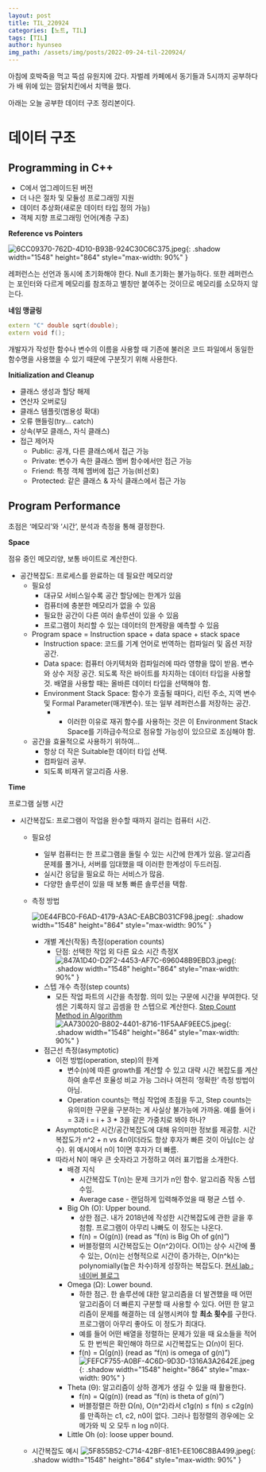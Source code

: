 ```yaml
---
layout: post
title: TIL_220924
categories: [노트, TIL]
tags: [TIL]
author: hyunseo
img_path: /assets/img/posts/2022-09-24-til-220924/
---
```


아침에 호박죽을 먹고 뚝섬 유원지에 갔다. 자벌레 카페에서 동기들과 5시까지 공부하다가 배 위에 있는 깜닭치킨에서 치맥을 했다.

아래는 오늘 공부한 데이터 구조 정리본이다.

# 데이터 구조

## Programming in C++

- C에서 업그레이드된 버전
- 더 나은 절차 및 모듈성 프로그래밍 지원
- 데이터 추상화(새로운 데이터 타입 정의 가능)
- 객체 지향 프로그래밍 언어(계층 구조)

**Reference vs Pointers**

![6CC09370-762D-4D10-B93B-924C30C6C375.jpeg](6CC09370-762D-4D10-B93B-924C30C6C375.jpeg){: .shadow width="1548" height="864" style="max-width: 90%" }

레퍼런스는 선언과 동시에 초기화해야 한다. Null 초기화는 불가능하다. 또한 레퍼런스는 포인터와 다르게 메모리를 참조하고 별칭만 붙여주는 것이므로 메모리를 소모하지 않는다.

**네임 맹글링**

```cpp
extern "C" double sqrt(double);
extern void f();
```

개발자가 작성한 함수나 변수의 이름을 사용할 때 기존에 불러온 코드 파일에서 동일한 함수명을 사용했을 수 있기 때문에 구분짓기 위해 사용한다.

**Initialization and Cleanup**

- 클래스 생성과 할당 해제
- 연산자 오버로딩
- 클래스 템플릿(범용성 확대)
- 오류 핸들링(try… catch)
- 상속(부모 클래스, 자식 클래스)
- 접근 제어자
  - Public: 공개, 다른 클래스에서 접근 가능
  - Private: 변수가 속한 클래스 멤버 함수에서만 접근 가능
  - Friend: 특정 객체 멤버에 접근 가능(비선호)
  - Protected: 같은 클래스 & 자식 클래스에서 접근 가능

## Program Performance

초점은 ‘메모리’와 ‘시간’, 분석과 측정을 통해 결정한다.

**Space**

점유 중인 메모리양, 보통 바이트로 계산한다.

- 공간복잡도: 프로세스를 완료하는 데 필요란 메모리양
  - 필요성
    - 대규모 서비스일수록 공간 할당에는 한계가 있음
    - 컴퓨터에 충분한 메모리가 없을 수 있음
    - 필요한 공간이 다른 여러 솔루션이 있을 수 있음
    - 프로그램이 처리할 수 있는 데이터의 한계량을 예측할 수 있음
  - Program space = Instruction space + data space + stack space
    - Instruction space: 코드를 기계 언어로 번역하는 컴파일러 및 옵션 저장 공간.
    - Data space: 컴퓨터 아키텍처와 컴파일러에 따라 영향을 많이 받음. 변수와 상수 저장 공간. 되도록 작은 바이트를 차지하는 데이터 타입을 사용할 것. 배열을 사용할 때는 올바른 데이터 타입을 선택해야 함.
    - Environment Stack Space: 함수가 호출될 때마다, 리턴 주소, 지역 변수 및 Formal Parameter(매개변수). 또는 일부 레퍼런스를 저장하는 공간.
      - - 이러한 이유로 재귀 함수를 사용하는 것은 이 Environment Stack Space를 기하급수적으로 점유할 가능성이 있으므로 조심해야 함.
  - 공간을 효율적으로 사용하기 위하여…
    - 항상 더 작은 Suitable한 데이터 타입 선택.
    - 컴파일러 공부.
    - 되도록 비재귀 알고리즘 사용.

**Time**

프로그램 실행 시간

- 시간복잡도: 프로그램이 작업을 완수할 때까지 걸리는 컴퓨터 시간.

  - 필요성
    - 일부 컴퓨터는 한 프로그램을 돌릴 수 있는 시간에 한계가 있음. 알고리즘 문제를 풀거나, 서버를 임대했을 때 이러한 한계성이 두드러짐.
    - 실시간 응답을 필요로 하는 서비스가 많음.
    - 다양한 솔루션이 있을 때 보통 빠른 솔루션을 택함.
  - 측정 방법

    ![0E44FBC0-F6AD-4179-A3AC-EABCB031CF98.jpeg](0E44FBC0-F6AD-4179-A3AC-EABCB031CF98.jpeg){: .shadow width="1548" height="864" style="max-width: 90%" }

    - 개별 계산(작동) 측정(operation counts)
      - 단점: 선택한 작업 외 다른 요소 시간 측정X
        ![847A1D40-D2F2-4453-AF7C-696048B9EBD3.jpeg](847A1D40-D2F2-4453-AF7C-696048B9EBD3.jpeg){: .shadow width="1548" height="864" style="max-width: 90%" }
    - 스텝 개수 측정(step counts)
      - 모든 작업 파트의 시간을 측정함. 의미 있는 구문에 시간을 부여한다. 덧셈은 기록하지 않고 곱셈을 한 스텝으로 계산한다.
        [Step Count Method in Algorithm](https://www.tutorialspoint.com/step-count-method-in-algorithm)
        ![AA730020-B802-4401-8716-11F5AAF9EEC5.jpeg](AA730020-B802-4401-8716-11F5AAF9EEC5.jpeg){: .shadow width="1548" height="864" style="max-width: 90%" }
    - 점근선 측정(asymptotic)
      - 이전 방법(operation, step)의 한계
        - 변수(n)에 따른 growth를 계산할 수 있고 대략 시간 복잡도를 계산하여 솔루션 호율성 비교 가능 그러나 여전히 ‘정확한’ 측정 방법이 아님.
        - Operation counts는 핵심 작업에 초점을 두고, Step counts는 유의미한 구문을 구분하는 게 사실상 불가능에 가까움. 예를 들어 i = 3과 i = i + 3 \* 3을 같은 가중치로 봐야 하나?
      - Asymptotic은 시간/공간복잡도에 대해 유의미한 정보를 제공함. 시간복잡도가 n^2 + n vs 4n이더라도 항상 후자가 빠른 것이 아님(c는 상수). 위 예시에서 n이 1이면 후자가 더 빠름.
      - 따라서 N이 매우 큰 숫자라고 가정하고 여러 표기법을 소개한다.
        - 배경 지식
          - 시간복잡도 T(n)는 문제 크기가 n인 함수. 알고리즘 작동 스텝 수임.
          - Average case - 랜덤하게 입력해주었을 때 평균 스텝 수.
        - Big Oh (O): Upper bound.
          - 상한 점근. 내가 2018년에 작성한 시간복잡도에 관한 글을 후첨함. 프로그램이 아무리 나빠도 이 정도는 나온다.
          - f(n) = O(g(n)) (read as “f(n) is Big Oh of g(n)”)
          - 버블정렬의 시간복잡도는 O(n^2)이다. O(1)는 상수 시간에 풀 수 있는, O(n)는 선형적으로 시간이 증가하는, O(n^k)는 polynomially(높은 차수)하게 성장하는 복잡도다.
            [현서 lab : 네이버 블로그](https://blog.naver.com/arenaofjagal/221408220087)
        - Omega (Ω): Lower bound.
          - 하한 점근. 한 솔루션에 대한 알고리즘을 더 발견했을 때 어떤 알고리즘이 더 빠른지 구분할 때 사용할 수 있다. 어떤 한 알고리즘이 문제를 해결하는 데 실행시켜야 할 **최소 횟수**를 구한다. 프로그램이 아무리 좋아도 이 정도가 최대다.
          - 예를 들어 어떤 배열을 정렬하는 문제가 있을 때 요소들을 적어도 한 번씩은 확인해야 하므로 시간복잡도는 Ω(n)이 된다.
          - f(n) = Ω(g(n)) (read as “f(n) is omega of g(n)”)
            ![FEFCF755-A0BF-4C6D-9D3D-1316A3A2642E.jpeg](FEFCF755-A0BF-4C6D-9D3D-1316A3A2642E.jpeg){: .shadow width="1548" height="864" style="max-width: 90%" }
        - Theta (Θ): 알고리즘이 상하 경계가 생길 수 있을 때 활용한다.
          - f(n) = Q(g(n)) (read as “f(n) is theta of g(n)”)
          - 버블정렬은 하한 Ω(n), O(n^2)라서 c1g(n) ≤ f(n) ≤ c2g(n)를 만족하는 c1, c2, n0이 없다. 그러나 힙정렬의 경우에는 오메가와 빅 오 모두 n log n이다.
        - Little Oh (o): loose upper bound.

  - 시간복잡도 예시
    ![5F855B52-C714-42BF-81E1-EE106C8BA499.jpeg](5F855B52-C714-42BF-81E1-EE106C8BA499.jpeg){: .shadow width="1548" height="864" style="max-width: 90%" }
